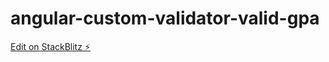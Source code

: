 # angular-custom-validator-valid-gpa

[Edit on StackBlitz ⚡️](https://stackblitz.com/edit/angular-custom-validator-valid-gpa)
